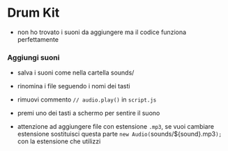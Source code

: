 # Drum Kit

- non ho trovato i suoni da aggiungere ma il codice funziona perfettamente


### Aggiungi suoni

- salva i suoni come nella cartella sounds/
- rinomina i file seguendo i nomi dei tasti
- rimuovi commento `// audio.play()` in `script.js`
- premi uno dei tasti a schermo per sentire il suono

  
- attenzione ad aggiungere file con estensione `.mp3`, se vuoi cambiare estensione sostituisci questa parte `new Audio(`sounds/${sound}.mp3`);` con la estensione che utilizzi